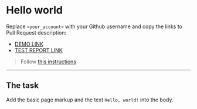 # Hello world
Replace `<your_account>` with your Github username and copy the links to Pull Request description:
- [DEMO LINK](https://Ostafii4uk.github.io/layout_hello-world/)
- [TEST REPORT LINK](https://Ostafii4uk.github.io/layout_hello-world/report/html_report/)

> Follow [this instructions](https://mate-academy.github.io/layout_task-guideline/#how-to-solve-the-layout-tasks-on-github)
___

## The task
Add the basic page markup and the text `Hello, world!` into the body.

